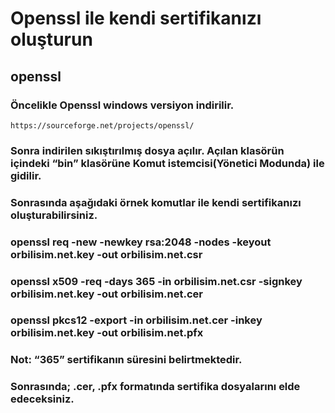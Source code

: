 # Openssl ile kendi sertifikanızı oluşturun

## openssl
### Öncelikle Openssl windows versiyon indirilir.

```
https://sourceforge.net/projects/openssl/
```

### Sonra indirilen sıkıştırılmış dosya açılır. Açılan klasörün içindeki “bin” klasörüne Komut istemcisi(Yönetici Modunda) ile gidilir.

### Sonrasında aşağıdaki örnek komutlar ile kendi sertifikanızı oluşturabilirsiniz.

### openssl req -new -newkey rsa:2048 -nodes -keyout orbilisim.net.key -out orbilisim.net.csr
### openssl x509 -req -days 365 -in orbilisim.net.csr -signkey orbilisim.net.key -out orbilisim.net.cer
### openssl pkcs12 -export -in orbilisim.net.cer -inkey orbilisim.net.key -out orbilisim.net.pfx
### Not: “365” sertifikanın süresini belirtmektedir.

### Sonrasında; .cer, .pfx formatında sertifika dosyalarını elde edeceksiniz.
